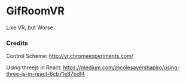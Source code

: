 # GifRoomVR
Like VR, but Worse
### Credits
Control Scheme:
http://vr.chromeexperiments.com/

Using threejs in React:
https://medium.com/@colesayershapiro/using-three-js-in-react-6cb71e87bdf4


